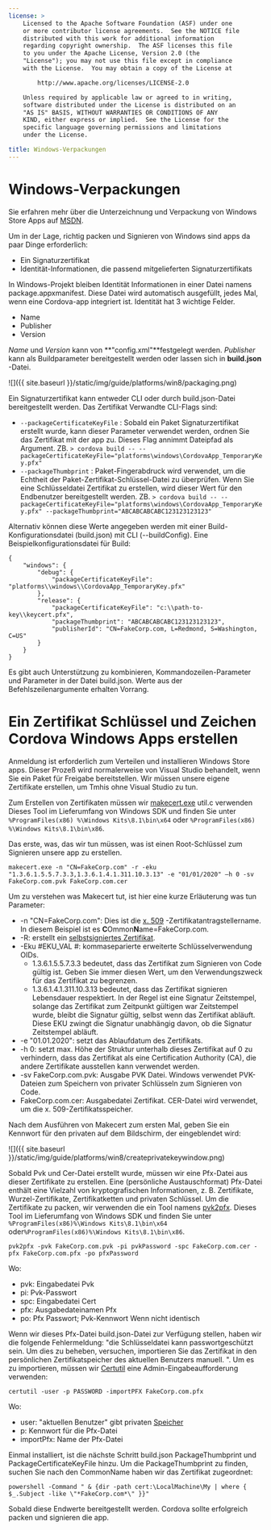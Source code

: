```yaml
---
license: >
    Licensed to the Apache Software Foundation (ASF) under one
    or more contributor license agreements.  See the NOTICE file
    distributed with this work for additional information
    regarding copyright ownership.  The ASF licenses this file
    to you under the Apache License, Version 2.0 (the
    "License"); you may not use this file except in compliance
    with the License.  You may obtain a copy of the License at

        http://www.apache.org/licenses/LICENSE-2.0

    Unless required by applicable law or agreed to in writing,
    software distributed under the License is distributed on an
    "AS IS" BASIS, WITHOUT WARRANTIES OR CONDITIONS OF ANY
    KIND, either express or implied.  See the License for the
    specific language governing permissions and limitations
    under the License.

title: Windows-Verpackungen
---
```


# Windows-Verpackungen

Sie erfahren mehr über die Unterzeichnung und Verpackung von Windows Store Apps auf [MSDN](https://msdn.microsoft.com/en-us/library/hh446593(v=vs.85).aspx).

Um in der Lage, richtig packen und Signieren von Windows sind apps da paar Dinge erforderlich:

  * Ein Signaturzertifikat
  * Identität-Informationen, die passend mitgelieferten Signaturzertifikats

In Windows-Projekt bleiben Identität Informationen in einer Datei namens package.appxmanifest. Diese Datei wird automatisch ausgefüllt, jedes Mal, wenn eine Cordova-app integriert ist. Identität hat 3 wichtige Felder.

  * Name
  * Publisher
  * Version

*Name* und *Version* kann von **"config.xml"**festgelegt werden. *Publisher* kann als Buildparameter bereitgestellt werden oder lassen sich in **build.json** -Datei.

![]({{ site.baseurl }}/static/img/guide/platforms/win8/packaging.png)

Ein Signaturzertifikat kann entweder CLI oder durch build.json-Datei bereitgestellt werden. Das Zertifikat Verwandte CLI-Flags sind:

  * `--packageCertificateKeyFile` : Sobald ein Paket Signaturzertifikat erstellt wurde, kann dieser Parameter verwendet werden, ordnen Sie das Zertifikat mit der app zu. Dieses Flag annimmt Dateipfad als Argument. ZB. `> cordova build -- --packageCertificateKeyFile="platforms\windows\CordovaApp_TemporaryKey.pfx"`
  * `--packageThumbprint` : Paket-Fingerabdruck wird verwendet, um die Echtheit der Paket-Zertifikat-Schlüssel-Datei zu überprüfen. Wenn Sie eine Schlüsseldatei Zertifikat zu erstellen, wird dieser Wert für den Endbenutzer bereitgestellt werden. ZB. `> cordova build -- --packageCertificateKeyFile="platforms\windows\CordovaApp_TemporaryKey.pfx" --packageThumbprint="ABCABCABCABC123123123123"`

Alternativ können diese Werte angegeben werden mit einer Build-Konfigurationsdatei (build.json) mit CLI (--buildConfig). Eine Beispielkonfigurationsdatei für Build:

    {
        "windows": {
            "debug": {
                "packageCertificateKeyFile": "platforms\\windows\\CordovaApp_TemporaryKey.pfx"
            },
            "release": {
                "packageCertificateKeyFile": "c:\\path-to-key\\keycert.pfx",
                "packageThumbprint": "ABCABCABCABC123123123123",
                "publisherId": "CN=FakeCorp.com, L=Redmond, S=Washington, C=US"
            }
        }
    }
    

Es gibt auch Unterstützung zu kombinieren, Kommandozeilen-Parameter und Parameter in der Datei build.json. Werte aus der Befehlszeilenargumente erhalten Vorrang.

# Ein Zertifikat Schlüssel und Zeichen Cordova Windows Apps erstellen

Anmeldung ist erforderlich zum Verteilen und installieren Windows Store apps. Dieser Prozeß wird normalerweise von Visual Studio behandelt, wenn Sie ein Paket für Freigabe bereitstellen. Wir müssen unsere eigene Zertifikate erstellen, um Tmhis ohne Visual Studio zu tun.

Zum Erstellen von Zertifikaten müssen wir [makecert.exe](https://msdn.microsoft.com/en-us/library/ff548309(v=vs.85).aspx) util.c verwenden Dieses Tool im Lieferumfang von Windows SDK und finden Sie unter `%ProgramFiles(x86) %\Windows Kits\8.1\bin\x64` oder `%ProgramFiles(x86) %\Windows Kits\8.1\bin\x86`.

Das erste, was, das wir tun müssen, was ist einen Root-Schlüssel zum Signieren unsere app zu erstellen.

`makecert.exe -n "CN=FakeCorp.com" -r -eku "1.3.6.1.5.5.7.3.3,1.3.6.1.4.1.311.10.3.13" -e "01/01/2020" –h 0 -sv FakeCorp.com.pvk FakeCorp.com.cer`

Um zu verstehen was Makecert tut, ist hier eine kurze Erläuterung was tun Parameter:

  * -n "CN=FakeCorp.com": Dies ist die [x. 509](http://en.wikipedia.org/wiki/X.509) -Zertifikatantragstellername. In diesem Beispiel ist es **C**Ommon**N**ame=FakeCorp.com.
  * -R: erstellt ein [selbstsigniertes Zertifikat](http://en.wikipedia.org/wiki/Self-signed_certificate).
  * -Eku #EKU_VAL #: kommaseparierte erweiterte Schlüsselverwendung OIDs. 
      * 1.3.6.1.5.5.7.3.3 bedeutet, dass das Zertifikat zum Signieren von Code gültig ist. Geben Sie immer diesen Wert, um den Verwendungszweck für das Zertifikat zu begrenzen.
      * 1.3.6.1.4.1.311.10.3.13 bedeutet, dass das Zertifikat signieren Lebensdauer respektiert. In der Regel ist eine Signatur Zeitstempel, solange das Zertifikat zum Zeitpunkt gültigen war Zeitstempel wurde, bleibt die Signatur gültig, selbst wenn das Zertifikat abläuft. Diese EKU zwingt die Signatur unabhängig davon, ob die Signatur Zeitstempel abläuft.
  * -e "01.01.2020": setzt das Ablaufdatum des Zertifikats. 
  * -h 0: setzt max. Höhe der Struktur unterhalb dieses Zertifikat auf 0 zu verhindern, dass das Zertifikat als eine Certification Authority (CA), die andere Zertifikate ausstellen kann verwendet werden.
  * -sv FakeCorp.com.pvk: Ausgabe PVK Datei. Windows verwendet PVK-Dateien zum Speichern von privater Schlüsseln zum Signieren von Code.
  * FakeCorp.com.cer: Ausgabedatei Zertifikat. CER-Datei wird verwendet, um die x. 509-Zertifikatsspeicher.

Nach dem Ausführen von Makecert zum ersten Mal, geben Sie ein Kennwort für den privaten auf dem Bildschirm, der eingeblendet wird:

![]({{ site.baseurl }}/static/img/guide/platforms/win8/createprivatekeywindow.png)

Sobald Pvk und Cer-Datei erstellt wurde, müssen wir eine Pfx-Datei aus dieser Zertifikate zu erstellen. Eine (persönliche Austauschformat) Pfx-Datei enthält eine Vielzahl von kryptografischen Informationen, z. B. Zertifikate, Wurzel-Zertifikate, Zertifikatketten und privaten Schlüssel. Um die Zertifikate zu packen, wir verwenden die ein Tool namens [pvk2pfx](https://msdn.microsoft.com/en-us/library/ff550672(v=vs.85).aspx). Dieses Tool im Lieferumfang von Windows SDK und finden Sie unter `%ProgramFiles(x86)%\Windows Kits\8.1\bin\x64` oder`%ProgramFiles(x86)%\Windows Kits\8.1\bin\x86`.

`pvk2pfx -pvk FakeCorp.com.pvk -pi pvkPassword -spc FakeCorp.com.cer -pfx FakeCorp.com.pfx -po pfxPassword`

Wo:

  * pvk: Eingabedatei Pvk
  * pi: Pvk-Passwort
  * spc: Eingabedatei Cert
  * pfx: Ausgabedateinamen Pfx
  * po: Pfx Passwort; Pvk-Kennwort Wenn nicht identisch

Wenn wir dieses Pfx-Datei build.json-Datei zur Verfügung stellen, haben wir die folgende Fehlermeldung: "die Schlüsseldatei kann passwortgeschützt sein. Um dies zu beheben, versuchen, importieren Sie das Zertifikat in den persönlichen Zertifikatspeicher des aktuellen Benutzers manuell. ". Um es zu importieren, müssen wir [Certutil](https://technet.microsoft.com/en-us/library/ee624045(v=ws.10).aspx) eine Admin-Eingabeaufforderung verwenden:

`certutil -user -p PASSWORD -importPFX FakeCorp.com.pfx`

Wo:

  * user: "aktuellen Benutzer" gibt privaten [Speicher](../../../cordova/storage/storage.html)
  * p: Kennwort für die Pfx-Datei
  * importPfx: Name der Pfx-Datei

Einmal installiert, ist die nächste Schritt build.json PackageThumbprint und PackageCertificateKeyFile hinzu. Um die PackageThumbprint zu finden, suchen Sie nach den CommonName haben wir das Zertifikat zugeordnet:

`powershell -Command " & {dir -path cert:\LocalMachine\My | where { $_.Subject -like \"*FakeCorp.com*\" }}"`

Sobald diese Endwerte bereitgestellt werden. Cordova sollte erfolgreich packen und signieren die app.
